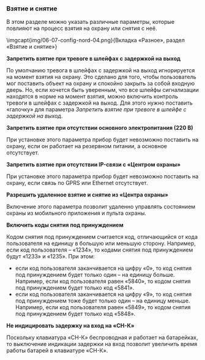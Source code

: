 ### Взятие и снятие

В этом разделе можно указать различные параметры, которые повлияют на процесс взятия на охрану или снятия с неё.

\imgcapt{img/06-07-config-nord-04.png}{Вкладка «Разное», раздел «Взятие и снятие»}

**Запретить взятие при тревоге в шлейфах с задержкой на выход**

По умолчанию тревога в шлейфах с задержкой на выход игнорируется на момент взятия на охрану. Это сделано для того, чтобы пользователь мог поставить объект на охрану и спокойно закрыть за собой входную дверь. Но, если хочется быть уверенным, что все шлейфы сигнализации находятся в норме на момент взятия, можно включить контроль тревоги в шлейфах с задержкой на выход. Для этого нужно поставить «галочку» для параметра *Запретить взятие при тревоге в шлейфе с задержкой на выход*.

**Запретить взятие при отсутствии основного электропитания (220 В)**

При установке этого параметра прибор будет невозможно поставить на охрану, если он работает на резервном питании, а основное отсутствует.

**Запретить взятие при отсутствии IP-связи с «Центром охраны»**

При установке этого параметра прибор будет невозможно поставить на охрану, если связь по GPRS или Ethernet отсутствует.

**Разрешить удаленное взятие и снятие из «Центра охраны»**

Включение этого параметра позволит удаленно управлять состоянием охраны из мобильного приложения и пульта охраны.

**Включить коды снятия под принуждением**

Кодом снятия под принуждением считается код, отличающийся от кода пользователя на единицу в большую или меньшую сторону. Например, если код пользователя – «1234», то кодами снятия под принуждением будут «1233» и «1235». При этом:

* если код пользователя заканчивается на цифру «0», то код снятия под принуждением будет только один – на единицу больше. Например, если код пользователя равен «5840», то кодом снятия под принуждением будет только код «5841».
* если код пользователя заканчивается на цифру «9», то код снятия под принуждением тоже будет только один – на единицу меньше. Например, если код пользователя равен «5849», то кодом снятия под принуждением будет только код «5848».

**Не индицировать задержку на вход на «СН-К»**

Поскольку клавиатура «СН-К» беспроводная и работает на батарейках, то выключение индикации задержки на вход позволит увеличить время работы батарей в клавиатуре «СН-К».

